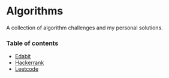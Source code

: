 # Algorithms

A collection of algorithm challenges and my personal solutions.

### Table of contents
- [Edabit](https://github.com/CrowdedAstronaut/algorithms/tree/main/coding-challenges/edabit)
- [Hackerrank](https://github.com/CrowdedAstronaut/algorithms/tree/main/coding-challenges/edabit)
- [Leetcode](https://github.com/CrowdedAstronaut/algorithms/tree/main/coding-challenges/edabit)

